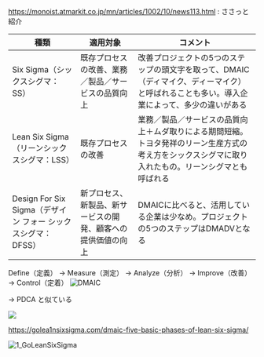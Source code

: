 https://monoist.atmarkit.co.jp/mn/articles/1002/10/news113.html : ささっと紹介

| 種類   | 適用対象       | コメント |
| ----- | ---- | - |
| Six Sigma（シックスシグマ：SS）| 既存プロセスの改善、業務／製品／サービスの品質向上 | 改善プロジェクトの5つのステップの頭文字を取って、DMAIC（ディマイク、ディーマイク）と呼ばれることも多い。導入企業によって、多少の違いがある |
| Lean Six Sigma（リーンシックスシグマ：LSS） |	既存プロセスの改善 | 業務／製品／サービスの品質向上＋ムダ取りによる期間短縮。トヨタ発祥のリーン生産方式の考え方をシックスシグマに取り入れたもの。リーンシグマとも呼ばれる |
| Design For Six Sigma（デザイン フォー シックスシグマ：DFSS）   | 新プロセス、新製品、新サービスの開発、顧客への提供価値の向上                                                                                         | DMAICに比べると、活用している企業は少なめ。プロジェクトの5つのステップはDMADVとなる                                                        |

Define（定義） -> Measure（測定） -> Analyze（分析） -> Improve（改善） -> Control（定着）
![DMAIC](https://image.itmedia.co.jp/mn/articles/0911/10/monofpro_fig04.jpg)

-> PDCA と似ている

![](https://i0.wp.com/kusunoko-ci-development.com/wp-content/uploads/2020/05/DMAIC_PDCA.png?resize=262%2C300&ssl=1)

https://golea1nsixsigma.com/dmaic-five-basic-phases-of-lean-six-sigma/

![1_GoLeanSixSigma](https://mk0goleansixsigcg3bs.kinstacdn.com/wp-content/uploads/2017/08/DMAIC-In-Depth_v3.1_GoLeanSixSigma.com_.jpg)